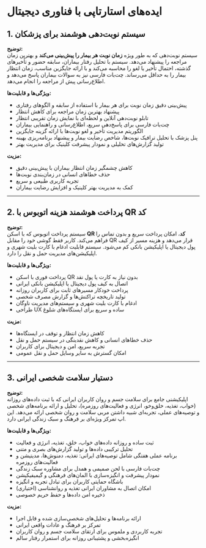 # ایده‌های استارتاپی با فناوری دیجیتال

## 1. سیستم نوبت‌دهی هوشمند برای پزشکان

**توضیح:**  
سیستم نوبت‌دهی که به طور ویژه **زمان نوبت هر بیمار را پیش‌بینی می‌کند** و بهترین زمان مراجعه را پیشنهاد می‌دهد. سیستم با تحلیل رفتار بیماران، سابقه حضور و تأخیرهای گذشته، احتمال تأخیر یا لغو را محاسبه می‌کند و با ارائه جایگزین مناسب، زمان انتظار بیمار را به حداقل می‌رساند. چت‌بات فارسی نیز به سوالات بیماران پاسخ می‌دهد و اطلاع‌رسانی پیش از مراجعه را انجام می‌دهد.

**ویژگی‌ها و قابلیت‌ها:**  
- پیش‌بینی دقیق زمان نوبت برای هر بیمار با استفاده از سابقه و الگوهای رفتاری  
- پیشنهاد بهترین زمان مراجعه برای کاهش انتظار  
- تابلو نوبت‌دهی آنلاین و لحظه‌ای با نمایش زمان تقریبی انتظار  
- چت‌بات فارسی برای پاسخ‌دهی سریع، اطلاع‌رسانی و راهنمایی بیماران  
- الگوریتم مدیریت تأخیر و لغو نوبت‌ها با ارائه گزینه جایگزین  
- پنل پزشک با تحلیل ترافیک نوبت‌ها، شاخص رضایت بیمار و پیشنهاد برنامه‌ریزی بهینه  
- تولید گزارش‌های تحلیلی و نمودار پیشرفت کلینیک برای مدیریت بهتر  

**مزیت:**  
- کاهش چشمگیر زمان انتظار بیماران با پیش‌بینی دقیق  
- حذف خطاهای انسانی در زمان‌بندی نوبت‌ها  
- تجربه کاربری طبیعی و سریع  
- کمک به مدیریت بهتر کلینیک و افزایش رضایت بیماران

---

## 2. پرداخت هوشمند هزینه اتوبوس با QR کد

**توضیح:**  
سیستم پرداخت اتوبوس که با اسکن **QR کد**، امکان پرداخت سریع و بدون تماس را فراهم می‌کند. کاربر فقط گوشی خود را مقابل QR قرار می‌دهد و هزینه مسیر از کیف پول دیجیتال یا اپلیکیشن بانکی کم می‌شود. سیستم قابلیت ادغام با کارت بلیت شهری و اپلیکیشن‌های مدیریت حمل و نقل را دارد.

**ویژگی‌ها و قابلیت‌ها:**  
- پرداخت فوری با اسکن QR بدون نیاز به کارت یا پول نقد  
- اتصال به کیف پول دیجیتال یا اپلیکیشن بانکی ایرانی  
- پرداخت خودکار مسیرهای ثابت برای کاربران روزانه  
- تولید تاریخچه تراکنش‌ها و گزارش مصرف شخصی  
- ادغام با کارت بلیت شهری و سیستم‌های مدیریت ناوگان  
- طراحی UX ساده و سریع برای ایستگاه‌های شلوغ  

**مزیت:**  
- کاهش زمان انتظار و توقف در ایستگاه‌ها  
- حذف خطاهای انسانی و کاهش نقدینگی در سیستم حمل و نقل  
- تجربه سریع، امن و دیجیتال برای کاربران  
- امکان گسترش به سایر وسایل حمل و نقل عمومی

---

## 3. دستیار سلامت شخصی ایرانی

**توضیح:**  
اپلیکیشنی جامع برای سلامت جسم و روان کاربران ایرانی که با ثبت داده‌های روزانه (خواب، تغذیه، خلق‌و‌خو، انرژی و فعالیت‌های روزمره)، تحلیل و ارائه برنامه‌های شخصی و توصیه‌های عملی، تجربه‌ای شبیه داشتن مربی سلامت و روان شخصی ارائه می‌دهد. این اپ تمرکز ویژه‌ای بر فرهنگ و سبک زندگی ایرانی دارد.

**ویژگی‌ها و قابلیت‌ها:**  
- ثبت ساده و روزانه داده‌های خواب، خلق، تغذیه، انرژی و فعالیت  
- تحلیل ترکیبی داده‌ها و تولید گزارش‌های بصری و متنی  
- برنامه عملی هفتگی شامل توصیه‌های ایرانی: تغذیه، دمنوش‌ها، مدیتیشن و فعالیت‌های روزمره  
- چت‌بات فارسی با لحن صمیمی و همدل برای مشاوره سبک زندگی  
- نمودار پیشرفت و انگیزه‌سازی با المان‌های فرهنگی و گیمیفیکیشن  
- باشگاه حمایتی کاربران برای تبادل تجربه و انگیزه  
- امکان اتصال به مشاوران ایرانی تغذیه و روانشناسی (اختیاری)  
- ذخیره امن داده‌ها و حفظ حریم خصوصی  

**مزیت:**  
- ارائه برنامه‌ها و تحلیل‌های شخصی‌سازی شده و قابل اجرا  
- تمرکز بر فرهنگ و عادات واقعی ایرانی  
- تجربه کاربردی و ملموس برای ارتقای سلامت جسم و روان کاربران  
- انگیزه‌بخشی و پشتیبانی روزانه برای استمرار رفتار سالم
